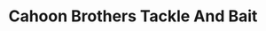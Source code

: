 ---
title: "Cahoon Brothers Tackle And Bait"
address: "Cahoon Brothers Tackle And Bait, 2 Irish Street, Dungannon, Tyrone, BT70 1DB"
tel: "+44 (0)28 8772 2754"
county: "Tyrone"
category: "Tackle Shops"
type: "Content"
lat: "54.505088806152344"
lng: "-6.764308929443359"
---
